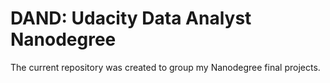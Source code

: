 # DAND: Udacity Data Analyst Nanodegree

The current repository was created to group my Nanodegree final projects.
